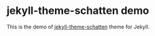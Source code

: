 # jekyll-theme-schatten demo

This is the demo of [jekyll-theme-schatten](https://www.github.com/stfab/Schatten) theme for Jekyll.

